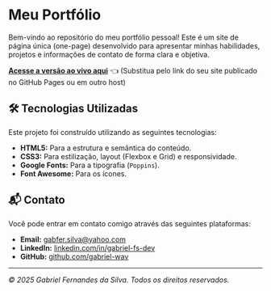 # Meu Portfólio

Bem-vindo ao repositório do meu portfólio pessoal! Este é um site de página única (one-page) desenvolvido para apresentar minhas habilidades, projetos e informações de contato de forma clara e objetiva.

**[Acesse a versão ao vivo aqui](https://gabriel-wav.github.io/PortfolioGab/)** 👈 (Substitua pelo link do seu site publicado no GitHub Pages ou em outro host)


## 🛠️ Tecnologias Utilizadas

Este projeto foi construído utilizando as seguintes tecnologias:

* **HTML5:** Para a estrutura e semântica do conteúdo.
* **CSS3:** Para estilização, layout (Flexbox e Grid) e responsividade.
* **Google Fonts:** Para a tipografia (`Poppins`).
* **Font Awesome:** Para os ícones.


## 📬 Contato

Você pode entrar em contato comigo através das seguintes plataformas:

* **Email:** [gabfer.silva@yahoo.com](mailto:gabfer.silva@yahoo.com)
* **LinkedIn:** [linkedin.com/in/gabriel-fs-dev](https://www.linkedin.com/in/gabriel-fs-dev)
* **GitHub:** [github.com/gabriel-wav](https://github.com/gabriel-wav)

---
*© 2025 Gabriel Fernandes da Silva. Todos os direitos reservados.*
